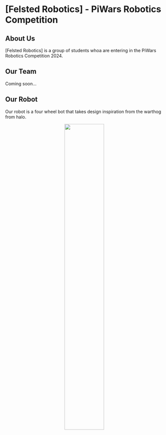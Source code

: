 # [Felsted Robotics] - PiWars Robotics Competition

## About Us

[Felsted Robotics] is a group of students whoa are entering in the PiWars Robotics Competition 2024.

## Our Team

Coming soon...

## Our Robot

Our robot is a four wheel bot that takes design inspiration from the warthog from halo.

<p align="center">
	<img src="./IMG_6496.png" width="50%">
</p>
